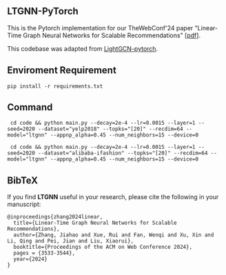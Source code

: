 ## LTGNN-PyTorch

This is the Pytorch implementation for our TheWebConf'24 paper "Linear-Time Graph Neural Networks for Scalable Recommendations" [[pdf](https://arxiv.org/pdf/2402.13973.pdf)].

This codebase was adapted from [LightGCN-pytorch](https://github.com/gusye1234/LightGCN-PyTorch). 


## Enviroment Requirement

`pip install -r requirements.txt`

## Command

` cd code && python main.py --decay=2e-4 --lr=0.0015 --layer=1 --seed=2020 --dataset="yelp2018" --topks="[20]" --recdim=64 --model="ltgnn" --appnp_alpha=0.45 --num_neighbors=15 --device=0`

` cd code && python main.py --decay=2e-4 --lr=0.0015 --layer=1 --seed=2020 --dataset="alibaba-ifashion" --topks="[20]" --recdim=64 --model="ltgnn" --appnp_alpha=0.45 --num_neighbors=15 --device=0`


## BibTeX
If you find **LTGNN** useful in your research, please cite the following in your manuscript:


```
@inproceedings{zhang2024linear,
  title={Linear-Time Graph Neural Networks for Scalable Recommendations},
  author={Zhang, Jiahao and Xue, Rui and Fan, Wenqi and Xu, Xin and Li, Qing and Pei, Jian and Liu, Xiaorui},
  booktitle={Proceedings of the ACM on Web Conference 2024},
  pages = {3533-3544},
  year={2024}
}
```
